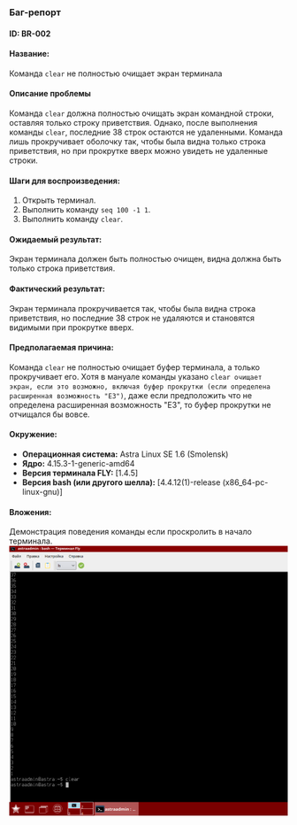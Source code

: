 ### Баг-репорт

#### ID: BR-002

#### Название:
Команда `clear` не полностью очищает экран терминала

#### Описание проблемы
Команда `clear` должна полностью очищать экран командной строки, оставляя только строку приветствия. Однако, после выполнения команды `clear`, последние 38 строк остаются не удаленными. Команда лишь прокручивает оболочку так, чтобы была видна только строка приветствия, но при прокрутке вверх можно увидеть не удаленные строки.

#### Шаги для воспроизведения:
1. Открыть терминал.
2. Выполнить команду `seq 100 -1 1`.
3. Выполнить команду `clear`.

#### Ожидаемый результат:
Экран терминала должен быть полностью очищен, видна должна быть только строка приветствия.

#### Фактический результат:
Экран терминала прокручивается так, чтобы была видна строка приветствия, но последние 38 строк не удаляются и становятся видимыми при прокрутке вверх.

#### Предполагаемая причина:
Команда `clear` не полностью очищает буфер терминала, а только прокручивает его. Хотя в мануале команды указано `clear очищает экран, если это возможно, включая буфер прокрутки (если определена расширенная возможность "E3")`, даже если предположить что не определена расширенная возможность "E3", то буфер прокрутки не отчищался бы вовсе.

#### Окружение:
- **Операционная система:** Astra Linux SE 1.6 (Smolensk)
- **Ядро:** 4.15.3-1-generic-amd64
- **Версия терминала FLY:** [1.4.5]
- **Версия bash (или другого шелла):** [4.4.12(1)-release (x86_64-pc-linux-gnu)]

#### Вложения:
Демонстрация поведения команды если проскролить в начало терминала.
![alt text](src/image.png)